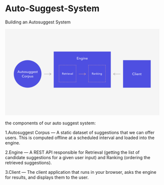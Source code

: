 # Auto-Suggest-System

Building an Autosuggest System

![Autosuggest](autosuggest.png)

the components of our auto suggest system:

1.Autosuggest Corpus — A static dataset of suggestions that we can offer users. This is computed offline at a scheduled interval and loaded into the engine.

2.Engine — A REST API responsible for Retrieval (getting the list of candidate suggestions for a given user input) and Ranking (ordering the retrieved suggestions).

3.Client — The client application that runs in your browser, asks the engine for results, and displays them to the user.
